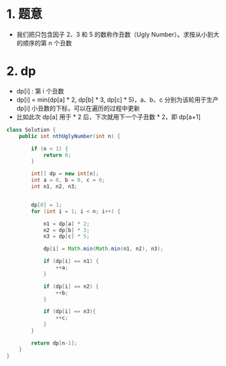 

# 1. 题意

- 我们把只包含因子 2、3 和 5 的数称作丑数（Ugly Number）。求按从小到大的顺序的第 n 个丑数

# 2. dp

- dp[i] : 第 i 个丑数
- dp[i] = min(dp[a] * 2, dp[b] * 3, dp[c] * 5)，a、b、c 分别为该轮用于生产 dp[i] 小丑数的下标，可以在遍历的过程中更新
- 比如此次 dp[a] 用于 * 2 后，下次就用下一个子丑数 * 2，即 dp[a+1]

```java
class Solution {
    public int nthUglyNumber(int n) {

        if (n < 1) {
            return 0;
        }

        int[] dp = new int[n];
        int a = 0, b = 0, c = 0;
        int n1, n2, n3;


        dp[0] = 1;
        for (int i = 1; i < n; i++) {

            n1 = dp[a] * 2;
            n2 = dp[b] * 3;
            n3 = dp[c] * 5;

            dp[i] = Math.min(Math.min(n1, n2), n3);

            if (dp[i] == n1) {
                ++a;
            }

            if (dp[i] == n2) {
                ++b;
            }

            if (dp[i] == n3){
                ++c;
            }
        }

        return dp[n-1];
    }
}
```